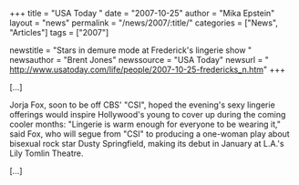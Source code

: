 +++
title = "USA Today "
date = "2007-10-25"
author = "Mika Epstein"
layout = "news"
permalink = "/news/2007/:title/"
categories = ["News", "Articles"]
tags = ["2007"]

newstitle = "Stars in demure mode at Frederick's lingerie show "
newsauthor = "Brent Jones"
newssource = "USA Today"
newsurl = " http://www.usatoday.com/life/people/2007-10-25-fredericks_n.htm"
+++

[...]

Jorja Fox, soon to be off CBS' "CSI", hoped the evening's sexy lingerie offerings would inspire Hollywood's young to cover up during the coming cooler months: "Lingerie is warm enough for everyone to be wearing it," said Fox, who will segue from "CSI" to producing a one-woman play about bisexual rock star Dusty Springfield, making its debut in January at L.A.'s Lily Tomlin Theatre.

[...]  

